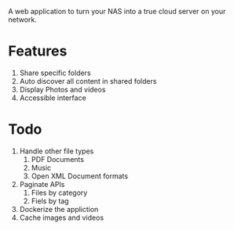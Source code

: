 A web application to turn your NAS into a true cloud server on your network.

Features
==
1. Share specific folders
1. Auto discover all content in shared folders
1. Display Photos and videos
1. Accessible interface

Todo
==
1. Handle other file types
    1. PDF Documents
    2. Music
    3. Open XML Document formats
2. Paginate APIs
    1. Files by category
    2. Fiels by tag
3. Dockerize the appliction
4. Cache images and videos
